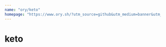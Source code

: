 ```yaml
---
name: "ory/keto"
homepage: "https://www.ory.sh/?utm_source=github&utm_medium=banner&utm_campaign=keto"
---
```

# keto
